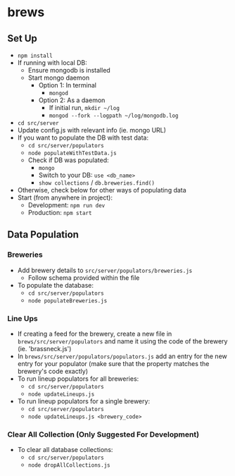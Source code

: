# brews
## Set Up
- `npm install`
- If running with local DB:
	- Ensure mongodb is installed
	- Start mongo daemon
		- Option 1: In terminal
			- `mongod`
		- Option 2: As a daemon
			- If initial run, `mkdir ~/log`
			- `mongod --fork --logpath ~/log/mongodb.log`
- `cd src/server`
- Update config.js with relevant info (ie. mongo URL)
- If you want to populate the DB with test data:
	- `cd src/server/populators`
	- `node populateWithTestData.js`
	- Check if DB was populated:
		- `mongo`
		- Switch to your DB: `use <db_name>`
		- `show collections` / `db.breweries.find()`
- Otherwise, check below for other ways of populating data
- Start (from anywhere in project):
	- Development: `npm run dev`
	- Production: `npm start`

## Data Population
### Breweries
- Add brewery details to `src/server/populators/breweries.js`
	- Follow schema provided within the file
- To populate the database:
	- `cd src/server/populators`
	- `node populateBreweries.js`
### Line Ups
- If creating a feed for the brewery, create a new file in `brews/src/server/populators` and name it using the code of the brewery (ie. 'brassneck.js')
- In `brews/src/server/populators/populators.js` add an entry for the new entry for your populator (make sure that the property matches the brewery's code exactly)
- To run lineup populators for all breweries:
	- `cd src/server/populators`
	- `node updateLineups.js`
- To run lineup populators for a single brewery:
	- `cd src/server/populators`
	- `node updateLineups.js <brewery_code>`
### Clear All Collection (Only Suggested For Development)
- To clear all database collections:
	- `cd src/server/populators`
	- `node dropAllCollections.js`
